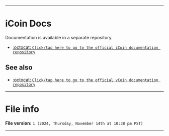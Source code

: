 
***

# iCoin Docs

Documentation is available in a separate repository.

- [:octocat: `Click/tap here to go to the official iCoin documentation repository`](https://github.com/seanpm2001/iCoin_Docs/)

## See also

- [:octocat: `Click/tap here to go to the official vCoin documentation repository`](https://github.com/seanpm2001/vCoin_Docs/)

***

# File info

**File version:** `1 (2024, Thursday, November 14th at 10:38 pm PST)`

***
